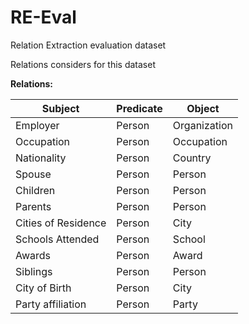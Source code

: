 # RE-Eval
Relation Extraction evaluation dataset 

Relations considers for this dataset

**Relations:**

| **Subject**         | **Predicate**       | **Object** |
| -----------         | -------------       | ---------- | 
| Employer            | Person              |	Organization |
| Occupation          | Person              | Occupation |
| Nationality         | Person              | Country |
| Spouse              | Person              |	Person |
| Children            | Person              |	Person |
| Parents             | Person              |	Person |
| Cities of Residence | Person              |	City | 
| Schools Attended    | Person              |	School |
| Awards              | Person              |	Award |
| Siblings            | Person              |	Person |
| City of Birth       | Person              | City |
| Party affiliation   | Person              | Party |
